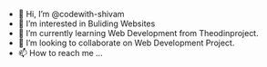 - 👋 Hi, I’m @codewith-shivam
- 👀 I’m interested in Buliding Websites
- 🌱 I’m currently learning Web Development from Theodinproject.
- 💞️ I’m looking to collaborate on Web Development Project.
- 📫 How to reach me ...

<!---
codewith-shivam/codewith-shivam is a ✨ special ✨ repository because its `README.md` (this file) appears on your GitHub profile.
You can click the Preview link to take a look at your changes.
--->
